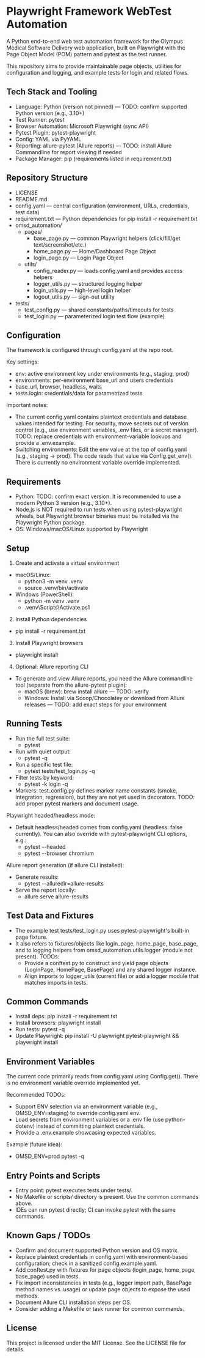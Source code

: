 # Playwright Framework WebTest Automation

A Python end-to-end web test automation framework for the Olympus Medical Software Delivery web application, built on Playwright with the Page Object Model (POM) pattern and pytest as the test runner.

This repository aims to provide maintainable page objects, utilities for configuration and logging, and example tests for login and related flows.


## Tech Stack and Tooling
- Language: Python (version not pinned) — TODO: confirm supported Python version (e.g., 3.10+)
- Test Runner: pytest
- Browser Automation: Microsoft Playwright (sync API)
- Pytest Plugin: pytest-playwright
- Config: YAML via PyYAML
- Reporting: allure-pytest (Allure reports) — TODO: install Allure Commandline for report viewing if needed
- Package Manager: pip (requirements listed in requirement.txt)


## Repository Structure
- LICENSE
- README.md
- config.yaml — central configuration (environment, URLs, credentials, test data)
- requirement.txt — Python dependencies for pip install -r requirement.txt
- omsd_automation/
  - pages/
    - base_page.py — common Playwright helpers (click/fill/get text/screenshot/etc.)
    - home_page.py — Home/Dashboard Page Object
    - login_page.py — Login Page Object
  - utils/
    - config_reader.py — loads config.yaml and provides access helpers
    - logger_utils.py — structured logging helper
    - login_utils.py — high-level login helper
    - logout_utils.py — sign-out utility
- tests/
  - test_config.py — shared constants/paths/timeouts for tests
  - test_login.py — parameterized login test flow (example)


## Configuration
The framework is configured through config.yaml at the repo root.

Key settings:
- env: active environment key under environments (e.g., staging, prod)
- environments: per-environment base_url and users credentials
- base_url, browser, headless, waits
- tests.login: credentials/data for parametrized tests

Important notes:
- The current config.yaml contains plaintext credentials and database values intended for testing. For security, move secrets out of version control (e.g., use environment variables, .env files, or a secret manager). TODO: replace credentials with environment-variable lookups and provide a .env.example.
- Switching environments: Edit the env value at the top of config.yaml (e.g., staging → prod). The code reads that value via Config.get_env(). There is currently no environment variable override implemented.


## Requirements
- Python: TODO: confirm exact version. It is recommended to use a modern Python 3 version (e.g., 3.10+).
- Node.js is NOT required to run tests when using pytest-playwright wheels, but Playwright browser binaries must be installed via the Playwright Python package.
- OS: Windows/macOS/Linux supported by Playwright


## Setup
1) Create and activate a virtual environment
- macOS/Linux:
  - python3 -m venv .venv
  - source .venv/bin/activate
- Windows (PowerShell):
  - python -m venv .venv
  - .venv\\Scripts\\Activate.ps1

2) Install Python dependencies
- pip install -r requirement.txt

3) Install Playwright browsers
- playwright install

4) Optional: Allure reporting CLI
- To generate and view Allure reports, you need the Allure commandline tool (separate from the allure-pytest plugin):
  - macOS (brew): brew install allure — TODO: verify
  - Windows: Install via Scoop/Chocolatey or download from Allure releases — TODO: add exact steps for your environment


## Running Tests
- Run the full test suite:
  - pytest
- Run with quiet output:
  - pytest -q
- Run a specific test file:
  - pytest tests/test_login.py -q
- Filter tests by keyword:
  - pytest -k login -q
- Markers: test_config.py defines marker name constants (smoke, integration, regression), but they are not yet used in decorators. TODO: add proper pytest markers and document usage.

Playwright headed/headless mode:
- Default headless/headed comes from config.yaml (headless: false currently). You can also override with pytest-playwright CLI options, e.g.:
  - pytest --headed
  - pytest --browser chromium

Allure report generation (if allure CLI installed):
- Generate results:
  - pytest --alluredir=allure-results
- Serve the report locally:
  - allure serve allure-results


## Test Data and Fixtures
- The example test tests/test_login.py uses pytest-playwright's built-in page fixture.
- It also refers to fixtures/objects like login_page, home_page, base_page, and to logging helpers from omsd_automation.utils.logger (module not present). TODOs:
  - Provide a conftest.py to construct and yield page objects (LoginPage, HomePage, BasePage) and any shared logger instance.
  - Align imports to logger_utils (current file) or add a logger module that matches imports in tests.


## Common Commands
- Install deps: pip install -r requirement.txt
- Install browsers: playwright install
- Run tests: pytest -q
- Update Playwright: pip install -U playwright pytest-playwright && playwright install


## Environment Variables
The current code primarily reads from config.yaml using Config.get(). There is no environment variable override implemented yet.

Recommended TODOs:
- Support ENV selection via an environment variable (e.g., OMSD_ENV=staging) to override config.yaml env.
- Load secrets from environment variables or a .env file (use python-dotenv) instead of committing plaintext credentials.
- Provide a .env.example showcasing expected variables.

Example (future idea):
- OMSD_ENV=prod pytest -q


## Entry Points and Scripts
- Entry point: pytest executes tests under tests/.
- No Makefile or scripts/ directory is present. Use the common commands above.
- IDEs can run pytest directly; CI can invoke pytest with the same commands.


## Known Gaps / TODOs
- Confirm and document supported Python version and OS matrix.
- Replace plaintext credentials in config.yaml with environment-based configuration; check in a sanitized config.example.yaml.
- Add conftest.py with fixtures for page objects (login_page, home_page, base_page) used in tests.
- Fix import inconsistencies in tests (e.g., logger import path, BasePage method names vs. usage) or update page objects to expose the used methods.
- Document Allure CLI installation steps per OS.
- Consider adding a Makefile or task runner for common commands.


## License
This project is licensed under the MIT License. See the LICENSE file for details.
